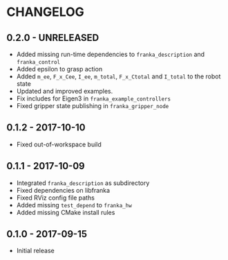 # CHANGELOG

## 0.2.0 - UNRELEASED

  * Added missing run-time dependencies to `franka_description` and `franka_control`
  * Added epsilon to grasp action
  * Added `m_ee`, `F_x_Cee`, `I_ee`, `m_total`, `F_x_Ctotal` and `I_total`
    to the robot state
  * Updated and improved examples.
  * Fix includes for Eigen3 in `franka_example_controllers`
  * Fixed gripper state publishing in `franka_gripper_node`

## 0.1.2 - 2017-10-10

  * Fixed out-of-workspace build

## 0.1.1 - 2017-10-09

  * Integrated `franka_description` as subdirectory
  * Fixed dependencies on libfranka
  * Fixed RViz config file paths
  * Added missing `test_depend` to `franka_hw`
  * Added missing CMake install rules

## 0.1.0 - 2017-09-15

  * Initial release

